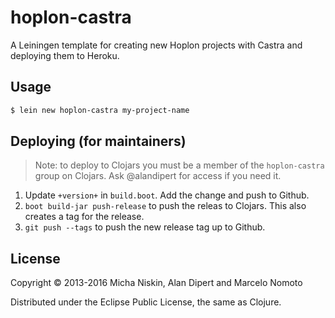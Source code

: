 # hoplon-castra

A Leiningen template for creating new Hoplon projects with Castra and deploying them to Heroku.

## Usage

```bash
$ lein new hoplon-castra my-project-name
```

## Deploying (for maintainers)

> Note: to deploy to Clojars you must be a member of the `hoplon-castra` group on Clojars.  Ask @alandipert for access if you need it.

1. Update `+version+` in `build.boot`.  Add the change and push to Github.
1. `boot build-jar push-release` to push the releas to Clojars.  This also creates a tag for the release.
1. `git push --tags` to push the new release tag up to Github.

## License

Copyright © 2013-2016 Micha Niskin, Alan Dipert and Marcelo Nomoto

Distributed under the Eclipse Public License, the same as Clojure.
